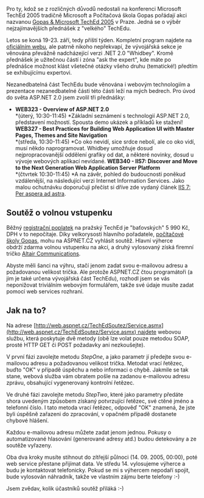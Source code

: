<!-- dcterms:identifier = aspnetcz#46 -->
<!-- dcterms:title = Pozvánka na TechEd Praha 2005 a soutěž o volnou vstupenku! -->
<!-- dcterms:abstract = Gopas & Microsoft TechEd 2005 v Praze je výběr nejzajímavějších přednášek z "velkého" TechEdu. Chcete se podívat? Nabízíme vám volnou vstupenku v ceně 6000 Kč! -->
<!-- np9:categoryId = 6 -->
<!-- x4w:category = Akce a události -->
<!-- np9:authorId = 1 -->
<!-- np9:authorEmail = michal.valasek@altairis.cz -->
<!-- dcterms:creator = Michal Altair Valášek -->
<!-- dcterms:created = 2005-09-12T07:10:45.51+02:00 -->
<!-- dcterms:dateAccepted = 2005-09-12T07:10:45.51+02:00 -->

Pro ty, kdož se z rozličných důvodů nedostali na konferenci Microsoft TechEd 2005 tradičně Microsoft a Počítačová škola Gopas pořádají akci nazvanou [Gopas & Microsoft TechEd 2005](http://www.teched.cz/) v Praze. Jedná se o výběr nejzajímavějších přednášek z "velkého" TechEdu.

Letos se koná 19-23. září, tedy příští týden. Kompletní program najdete na [oficiálním webu](http://www.teched.cz/program.htm), ale patrně nikoho nepřekvapí, že vývojářská sekce je věnována převážně nadcházející verzi .NET 2.0 "Whidbey". Kromě přednášek je užitečnou částí i zóna "ask the expert", kde máte po přednášce možnost klást všetečné otázky všeho druhu (tematické!) předtím se exhibujícímu expertovi.

Nezanedbatelná část TechEdu bude věnována i webovým technologiím a prezentace nezanedbatelné části této části leží na mých bedrech. Pro úvod do světa ASP.NET 2.0 jsem zvolil tři přednášky:

*   **WEB323 - Overview of ASP.NET 2.0**   
*(úterý, 10:30-11:45) *Základní seznámení s technologií ASP.NET 2.0, představení možností. Spousta demo ukázek a příkladů ke stažení! 
    **WEB327 - Best Practices for Building Web Application UI with Master Pages, Themes and Site Navigation**   
*(středa, 10:30-11:45) *Co oko nevidí, sice srdce nebolí, ale co oko vidí, musí někdo naprogramovat. Whidbey umožňuje dosud nejpropracovanější oddělení grafiky od dat, a některé novinky, dosud u vývoje webových aplikací nevídané. 
    **WEB340 - IIS7: Discover and Move to the Next Generation Web Application Server Platform**  
*(čtvrtek 10:30-11:45) *A na závěr, pohled do budoucnosti poněkud vzdálenější, na následující verzi Internet Information Services. Jako malou ochutnávku doporučuji přečíst si dříve zde vydaný článek [IIS 7: Per aspera ad astra](/entry/article-20050112.aspx).

## Soutěž o volnou vstupenku

Běžný [registrační poplatek](https://www.microsoft.cz/akce/teched2005/) na pražský TechEd je "baťovských" 5 990 Kč, DPH v to nepočítaje. Díky velkorysosti hlavního pořadatele, [počítačové školy Gopas](http://www.gopas.cz/), mohu na ASPNET.CZ vyhlásit soutěž. Hlavní výherce obdrží zdarma volnou vstupenku na akci, a druhý vylosovaný získá firemní tričko [Altair Communications](http://www.altaircom.net/).

Abyste měli šanci na výhru, stačí jenom zadat svou e-mailovou adresu a požadovanou velikost trička. Ale protože ASPNET.CZ čtou programátoři (a jim je také určena vývojářská část TechEdu), rozhodl jsem se vás neponižovat triviálním webovým formulářem, takže své údaje musíte zadat pomocí web services rozhraní.

## Jak na to?

Na adrese [http://web.aspnet.cz/TechEdSoutez/Service.asmx](http://web.aspnet.cz/TechEdSoutez/Service.asmx) najdete webovou službu, která poskytuje dvě metody (obě lze volat pouze metodou SOAP, prosté HTTP GET či POST požadavky ani nezkoušejte).

V první fázi zavolejte metodu *StepOne*, a jako parametr jí předejte svou e-mailovou adresu a požadovanou velikost trička. Metodat vrací řetězec, buďto "OK" v případě úspěchu a nebo informaci o chybě. Jakmile se tak stane, webová služba vám obratem pošle na zadanou e-mailovou adresu zprávu, obsahující vygenerovaný kontrolní řetězec.

Ve druhé fázi zavolejte metodu *StepTwo*, které jako parametry předáte shora uvedeným způsobem získaný potvrzující řetězec, své ctěné jméno a telefonní číslo. I tato metoda vrací řetězec, odpověď "OK" znamená, že jste byli úspěšně zařazeni do zpracování, v opačném případě dostanete chybové hlášení.

Každou e-mailovou adresu můžete zadat jenom jednou. Pokusy o automatizované hlasování (generované adresy atd.) budou detekovány a ze soutěže vyřazeny.

Oba dva kroky musíte stihnout do zítřejší půlnoci (14. 09. 2005, 00:00), poté web service přestane přijímat data. Ve středu 14. vylosujeme výherce a budu je kontaktovat telefonicky. Pokud se mi s výhercem nepodaří spojit, bude vylosován náhradník, takže ve vlastním zájmu berte telefony :-)

Jsem zvědav, kolik účastníků soutěž přiláká :-)